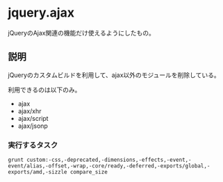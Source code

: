 jquery.ajax
====
jQueryのAjax関連の機能だけ使えるようにしたもの。

## 説明
jQueryのカスタムビルドを利用して、ajax以外のモジュールを削除している。

利用できるのは以下のみ。
* ajax
* ajax/xhr
* ajax/script
* ajax/jsonp


### 実行するタスク

	grunt custom:-css,-deprecated,-dimensions,-effects,-event,-event/alias,-offset,-wrap,-core/ready,-deferred,-exports/global,-exports/amd,-sizzle compare_size
